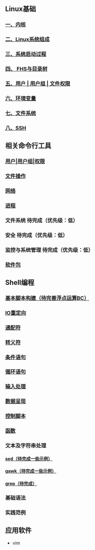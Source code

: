 ## Linux基础
### [一、内核](kernel.md)
### [二、Linux系统组成](LinuxOS.md)
### [三、系统启动过程](startup.md)
### [四、 FHS与目录树](fhs.md)
### [五、用户 | 用户组 | 文件权限](UserGroupAuthority.md)
### [六、环境变量](variable.md)
### [七、文件系统](FileSystem.md)
### [八、SSH](ssh.md)

## 相关命令行工具

### [用户|用户组|权限](LinuxCommand/UserGroupAuth.md)
### [文件操作](LinuxCommand/file.md)
### [网络](LinuxCommand/network.md)
### [进程](LinuxCommand/process.md)

### 文件系统  待完成（优先级：低）
### 安全  待完成（优先级：低）
### 监控与系统管理 待完成（优先级：低）
### [软件包](LinuxCommand/software.md)

## Shell编程
### [基本脚本构建（待完善浮点运算BC）](Shell/basicScript.md)
### [IO重定向](Shell/redirect.md)
### [通配符](Shell/wildcardCharacter.md)
### [转义符](Shell/escape.md)
### [条件语句](Shell/if_case_test.md)
### [循环语句](Shell/loop.md)
### [输入处理](Shell/input.md)
### [数据呈现](Shell/output.md)
### [控制脚本](Shell/control.md)
### [函数](Shell/function.md)
### 文本及字符串处理
#### [sed（待完成一些示例）](Shell/sed.md)
#### [gawk（待完成一些示例）](Shell/gawk.md)
#### [grep（待完成）](Shell/grep.md)


### 基础语法

### 实践范例


## 应用软件

* vim


































